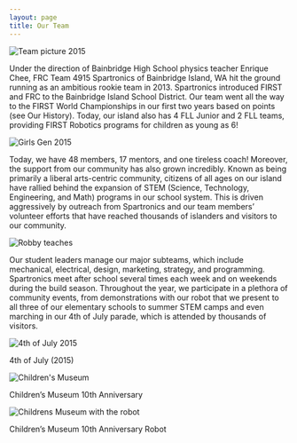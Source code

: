 ```yaml
---
layout: page
title: Our Team
---
```


<img src="{{ site.baseurl }} {% link assets/images/2015/team-picture.png %}" alt="Team picture 2015"/>

Under the direction of Bainbridge High School physics teacher Enrique Chee, FRC Team 4915 Spartronics of Bainbridge Island, WA hit the ground running as an ambitious rookie team in 2013. Spartronics introduced FIRST and FRC to the Bainbridge Island School District. Our team went all the way to the FIRST World Championships in our first two years based on points (see Our History). Today, our island also has 4 FLL Junior and 2 FLL teams, providing FIRST Robotics programs for children as young as 6!

<img src="{{ site.baseurl }} {% link assets/images/2015/girls-gen.png %}" alt="Girls Gen 2015"/>

Today, we have 48 members, 17 mentors, and one tireless coach! Moreover, the support from our community has also grown incredibly. Known as being primarily a liberal arts-centric community, citizens of all ages on our island have rallied behind the expansion of STEM (Science, Technology, Engineering, and Math) programs in our school system. This is driven aggressively by outreach from Spartronics and our team members’ volunteer efforts that have reached thousands of islanders and visitors to our community.

<img src="{{ site.baseurl }} {% link assets/images/2014/robby-teach.jpg %}" alt="Robby teaches"/>

Our student leaders manage our major subteams, which include mechanical, electrical, design, marketing, strategy, and programming. Spartronics meet after school several times each week and on weekends during the build season. Throughout the year, we participate in a plethora of community events, from demonstrations with our robot that we present to all three of our elementary schools to summer STEM camps and even marching in our 4th of July parade, which is attended by thousands of visitors.

<img src="{{ site.baseurl }} {% link assets/images/2015/fourth-of-july.jpg %}" alt="4th of July 2015"/>

4th of July (2015)

<img src="{{ site.baseurl }} {% link assets/images/2014/clio-teach.jpg %}" alt="Children's Museum"/>

Children’s Museum 10th Anniversary

<img src="{{ site.baseurl }} {% link assets/images/2014/childrens-museum.jpg %}" alt="Childrens Museum with the robot"/>

Children’s Museum 10th Anniversary Robot
